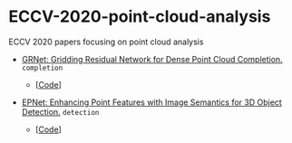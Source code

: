 # ECCV-2020-point-cloud-analysis
ECCV 2020 papers focusing on point cloud analysis


- [GRNet: Gridding Residual Network for Dense Point Cloud Completion.]()  ` completion ` 
  - [[Code](https://github.com/hzxie/GRNet)]

- [EPNet: Enhancing Point Features with Image Semantics for 3D Object Detection.]()  ` detection ` 
  - [[Code](https://github.com/happinesslz/EPNet)]
